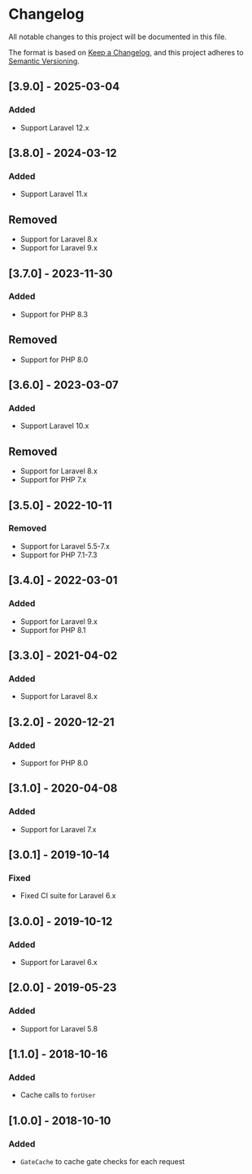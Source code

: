 # Changelog
All notable changes to this project will be documented in this file.

The format is based on [Keep a Changelog](https://keepachangelog.com/en/1.0.0/),
and this project adheres to [Semantic Versioning](https://semver.org/spec/v2.0.0.html).

## [3.9.0] - 2025-03-04
### Added
- Support Laravel 12.x

## [3.8.0] - 2024-03-12
### Added
- Support Laravel 11.x

## Removed
- Support for Laravel 8.x
- Support for Laravel 9.x

## [3.7.0] - 2023-11-30
### Added
- Support for PHP 8.3

## Removed
- Support for PHP 8.0

## [3.6.0] - 2023-03-07
### Added
- Support Laravel 10.x

## Removed
- Support for Laravel 8.x
- Support for PHP 7.x

## [3.5.0] - 2022-10-11
### Removed
- Support for Laravel 5.5-7.x
- Support for PHP 7.1-7.3

## [3.4.0] - 2022-03-01
### Added
- Support for Laravel 9.x
- Support for PHP 8.1

## [3.3.0] - 2021-04-02
### Added
- Support for Laravel 8.x

## [3.2.0] - 2020-12-21
### Added
- Support for PHP 8.0

## [3.1.0] - 2020-04-08
### Added
- Support for Laravel 7.x

## [3.0.1] - 2019-10-14
### Fixed
- Fixed CI suite for Laravel 6.x

## [3.0.0] - 2019-10-12
### Added
- Support for Laravel 6.x

## [2.0.0] - 2019-05-23
### Added
- Support for Laravel 5.8

## [1.1.0] - 2018-10-16
### Added
- Cache calls to `forUser`

## [1.0.0] - 2018-10-10
### Added
- `GateCache` to cache gate checks for each request
